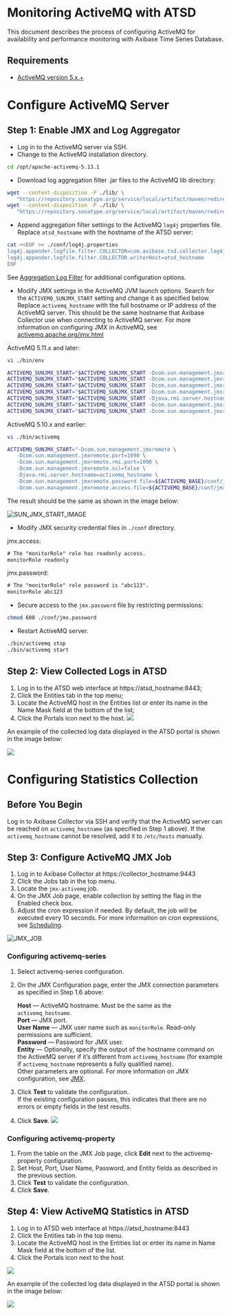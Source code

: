 # Monitoring ActiveMQ with ATSD

This document describes the process of configuring ActiveMQ for availability and performance monitoring with Axibase Time Series Database.

## Requirements

* [ActiveMQ version 5.x.+](http://activemq.apache.org)

# Configure ActiveMQ Server

## Step 1: Enable JMX and Log Aggregator

* Log in to the ActiveMQ server via SSH.
* Change to the ActiveMQ installation directory.

```sh
cd /opt/apache-activemq-5.13.1
```

*  Download log aggregation filter .jar files to the ActiveMQ lib directory:

```sh
wget --content-disposition -P ./lib/ \
   "https://repository.sonatype.org/service/local/artifact/maven/redirect?r=central-proxy&g=com.axibase&a=aggregation-log-filter&v=LATEST"
wget --content-disposition -P ./lib/ \
   "https://repository.sonatype.org/service/local/artifact/maven/redirect?r=central-proxy&g=com.axibase&a=aggregation-log-filter-log4j&v=LATEST"
```

* Append aggregation filter settings to the ActiveMQ `log4j` properties file. Replace `atsd_hostname` with the hostname of the ATSD server:

```sh
cat <<EOF >> ./conf/log4j.properties
log4j.appender.logfile.filter.COLLECTOR=com.axibase.tsd.collector.log4j.Log4jCollector
log4j.appender.logfile.filter.COLLECTOR.writerHost=atsd_hostname
EOF
```

See [Aggregation Log Filter](https://github.com/axibase/aggregation-log-filter) for additional configuration options.

* Modify JMX settings in the ActiveMQ JVM launch options.
Search for the `ACTIVEMQ_SUNJMX_START` setting and change it as specified below.
Replace `activemq_hostname` with the full hostname or IP address of the ActiveMQ server.
This should be the same hostname that Axibase Collector use when connecting to ActiveMQ server.
For more information on configuring JMX in ActiveMQ, see [activemq.apache.org/jmx.html](http://activemq.apache.org/jmx.html)

ActiveMQ 5.11.x and later:

```sh
vi ./bin/env
```

```sh
ACTIVEMQ_SUNJMX_START="$ACTIVEMQ_SUNJMX_START -Dcom.sun.management.jmxremote"
ACTIVEMQ_SUNJMX_START="$ACTIVEMQ_SUNJMX_START -Dcom.sun.management.jmxremote.port=1090"
ACTIVEMQ_SUNJMX_START="$ACTIVEMQ_SUNJMX_START -Dcom.sun.management.jmxremote.rmi.port=1090"
ACTIVEMQ_SUNJMX_START="$ACTIVEMQ_SUNJMX_START -Dcom.sun.management.jmxremote.ssl=false"
ACTIVEMQ_SUNJMX_START="$ACTIVEMQ_SUNJMX_START -Djava.rmi.server.hostname=activemq_hostname"
ACTIVEMQ_SUNJMX_START="$ACTIVEMQ_SUNJMX_START -Dcom.sun.management.jmxremote.password.file=${ACTIVEMQ_CONF}/jmx.password"
ACTIVEMQ_SUNJMX_START="$ACTIVEMQ_SUNJMX_START -Dcom.sun.management.jmxremote.access.file=${ACTIVEMQ_CONF}/jmx.access"
```

ActiveMQ 5.10.x and earlier:

```sh
vi ./bin/activemq
```

```sh
ACTIVEMQ_SUNJMX_START="-Dcom.sun.management.jmxremote \
   -Dcom.sun.management.jmxremote.port=1090 \
   -Dcom.sun.management.jmxremote.rmi.port=1090 \
   -Dcom.sun.management.jmxremote.ssl=false \
   -Djava.rmi.server.hostname=activemq_hostname \
   -Dcom.sun.management.jmxremote.password.file=${ACTIVEMQ_BASE}/conf/jmx.password \
   -Dcom.sun.management.jmxremote.access.file=${ACTIVEMQ_BASE}/conf/jmx.access"
```

The result should be the same as shown in the image below:

![SUN_JMX_START_IMAGE](https://axibase.com/wp-content/uploads/2016/03/very_new_screen.png)

* Modify JMX security credential files in `./conf` directory.

jmx.access:

```txt
# The "monitorRole" role has readonly access.
monitorRole readonly
```

jmx.password:

```txt
# The "monitorRole" role password is "abc123".
monitorRole abc123
```

* Secure access to the `jmx.password` file by restricting permissions: 

```sh
chmod 600 ./conf/jmx.password
```

* Restart ActiveMQ server.

```sh
./bin/activemq stop
./bin/activemq start
```

## Step 2: View Collected Logs in ATSD

1. Log in to the ATSD web interface at https://atsd_hostname:8443;
2. Click the Entities tab in the top menu;
3. Locate the ActiveMQ host in the Entities list or enter its name in the Name Mask field at the bottom of the list;
4. Click the Portals icon next to the host.
![](https://axibase.com/wp-content/uploads/2016/03/enitites_list_full.png)

An example of the collected log data displayed in the ATSD portal is shown in the image below:

![](https://axibase.com/wp-content/uploads/2016/03/logging_portal_example.png)

# Configuring Statistics Collection

## Before You Begin

Log in to Axibase Collector via SSH and verify that the ActiveMQ server can be reached on `activemq_hostname` (as specified in Step 1 above).
If the `activemq_hostname` cannot be resolved, add it to `/etc/hosts` manually.

## Step 3: Configure ActiveMQ JMX Job

1. Log in to Axibase Collector at https://collector_hostname:9443
2. Click the Jobs tab in the top menu.
3. Locate the `jmx-activemq` job.
4. On the JMX Job page, enable collection by setting the flag in the Enabled check box.
5. Adjust the cron expression if needed. By default, the job will be executed every 10 seconds. For more information on cron expressions, see [Scheduling](https://github.com/axibase/axibase-collector/blob/master/scheduling.md).  

![JMX_JOB](https://axibase.com/wp-content/uploads/2016/03/jmx_job_to_configuration.png)

### Configuring activemq-series

1. Select activemq-series configuration.
2. On the JMX Configuration page, enter the JMX connection parameters as specified in Step 1.6 above:

   **Host** — ActiveMQ hostname. Must be the same as the `activemq_hostname`.  
   **Port** — JMX port.  
   **User Name** — JMX user name such as `monitorRole`. Read-only permissions are sufficient.  
   **Password** — Password for JMX user.  
   **Entity** — Optionally, specify the output of the hostname command on the ActiveMQ server if it’s different from `activemq_hostname` (for example if `activemq_hostname` represents a fully qualified name).  
Other parameters are optional. For more information on JMX configuration, see [JMX](https://github.com/axibase/axibase-collector/blob/master/jobs/jmx.md).   

3. Click **Test** to validate the configuration.  
If the existing configuration passes, this indicates that there are no errors or empty fields in the test results.
4. Click **Save**.
    ![](https://axibase.com/wp-content/uploads/2016/03/series_config_85.png)

### Configuring activemq-property

1. From the table on the JMX Job page, click **Edit** next to the activemq-property configuration.
2. Set Host, Port, User Name, Password, and Entity fields as described in the previous section.
3. Click **Test** to validate the configuration.
4. Click **Save**.

## Step 4: View ActiveMQ Statistics in ATSD


1. Log in to ATSD web interface at https://atsd_hostname:8443
2. Click the Entities tab in the top menu.
3. Locate the ActiveMQ host in the Entities list or enter its name in Name Mask field at the bottom of the list.
4. Click the Portals icon next to the host  

![](https://axibase.com/wp-content/uploads/2016/03/enitites_list_full-450x132.png)

An example of the collected log data displayed in the ATSD portal is shown in the image below:

![](https://axibase.com/wp-content/uploads/2016/03/log_portal_example.png)
